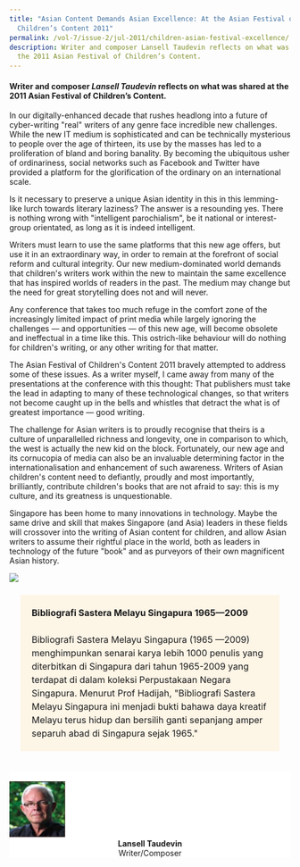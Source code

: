 ```yaml
---
title: "Asian Content Demands Asian Excellence: At the Asian Festival of
  Children’s Content 2011"
permalink: /vol-7/issue-2/jul-2011/children-asian-festival-excellence/
description: Writer and composer Lansell Taudevin reflects on what was shared at
  the 2011 Asian Festival of Children’s Content.
---
```

#### Writer and composer _Lansell Taudevin_ reflects on what was shared at the 2011 Asian Festival of Children’s Content.

In our digitally-enhanced decade that rushes headlong into a future of cyber-writing "real" writers of any genre face incredible new challenges. While the new IT medium is sophisticated and can be technically mysterious to people over the age of thirteen, its use by the masses has led to a proliferation of bland and boring banality. By becoming the ubiquitous usher of ordinariness, social networks such as Facebook and Twitter have provided a platform for the glorification of the ordinary on an international scale.

Is it necessary to preserve a unique Asian identity in this in this lemming-like lurch towards literary laziness? The answer is a resounding yes. There is nothing wrong with "intelligent parochialism", be it national or interest-group orientated, as long as it is indeed intelligent.

Writers must learn to use the same platforms that this new age offers, but use it in an extraordinary way, in order to remain at the forefront of social reform and cultural integrity. Our new medium-dominated world demands that children's writers work within the new to maintain the same excellence that has inspired worlds of readers in the past. The medium may change but the need for great storytelling does not and will never.

Any conference that takes too much refuge in the comfort zone of the increasingly limited impact of print media while largely ignoring the challenges — and opportunities — of this new age, will become obsolete and ineffectual in a time like this. This ostrich-like behaviour will do nothing for children's writing, or any other writing for that matter.

The Asian Festival of Children's Content 2011 bravely attempted to address some of these issues. As a writer myself, I came away from many of the presentations at the conference with this thought: That publishers must take the lead in adapting to many of these technological changes, so that writers not become caught up in the bells and whistles that detract the what is of greatest importance — good writing.

The challenge for Asian writers is to proudly recognise that theirs is a culture of unparallelled richness and longevity, one in comparison to which, the west is actually the new kid on the block. Fortunately, our new age and its cornucopia of media can also be an invaluable determining factor in the internationalisation and enhancement of such awareness. Writers of Asian children's content need to defiantly, proudly and most importantly, brilliantly, contribute children's books that are not afraid to say: this is my culture, and its greatness is unquestionable.

Singapore has been home to many innovations in technology. Maybe the same drive and skill that makes Singapore (and Asia) leaders in these fields will crossover into the writing of Asian content for children, and allow Asian writers to assume their rightful place in the world, both as leaders in technology of the future "book" and as purveyors of their own magnificent Asian history.

<img style="width:50%;" src="/images/Vol%207%20Issue%202/AsianContent/AD_v9.jpg">
 <div style="background-color: white;"></div>

<span style="background-colour: #fdf5e6; padding: 20px; margin: 20px; background:#fdf5e6; display:block; font-size:1rem; line-height:1.5rem;"> 
<b>Bibliografi Sastera Melayu Singapura 1965—2009</b><br><br>
Bibliografi Sastera Melayu Singapura (1965 —2009) menghimpunkan senarai karya Iebih 1000 penulis yang diterbitkan di Singapura dari tahun 1965-2009 yang terdapat di dalam koleksi Perpustakaan Negara Singapura. Menurut Prof Hadijah, "Bibliografi Sastera Melayu Singapura ini menjadi bukti bahawa daya kreatif Melayu terus hidup dan bersilih ganti sepanjang amper separuh abad di Singapura sejak 1965."</span>



<br>
<div style="background-color: white;">
<br/>
<img src="/images/Authors/Lansell.jpg" style="width: 100px; height: 100px;"/>
<center><b>Lansell Taudevin</b><br> Writer/Composer</center></div>




